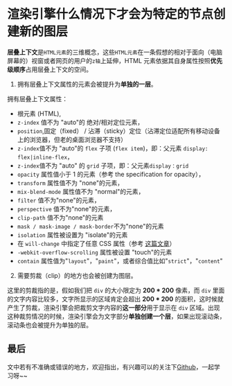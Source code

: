 # 渲染引擎什么情况下才会为特定的节点创建新的图层

**层叠上下文**是`HTML元素`的三维概念，这些`HTML元素`在一条假想的相对于面向（电脑屏幕的）视窗或者网页的用户的`z轴`上延伸，HTML 元素依据其自身属性按照**优先级顺序**占用层叠上下文的空间。

1. 拥有层叠上下文属性的元素会被提升为**单独的一层**。

拥有层叠上下文属性：

- 根元素 (HTML),
- `z-index` 值不为 "auto"的 绝对/相对定位元素，
- `position`,固定（fixed） / 沾滞（sticky）定位（沾滞定位适配所有移动设备上的浏览器，但老的桌面浏览器不支持）
- `z-index`值不为 "auto"的 `flex` 子项 (`flex item`)，即：父元素 `display: flex|inline-flex`，
- `z-index`值不为 "auto" 的 `grid` 子项，即：父元素`display：grid`
- `opacity` 属性值小于 1 的元素（参考 the specification for opacity），
- `transform` 属性值不为 "none"的元素，
- `mix-blend-mode` 属性值不为 "normal"的元素，
- `filter` 值不为"none"的元素，
- `perspective` 值不为"none"的元素，
- `clip-path` 值不为"none"的元素
- `mask / mask-image / mask-border`不为"none"的元素
- `isolation` 属性被设置为 "isolate"的元素
- 在 `will-change` 中指定了任意 CSS 属性（参考 [这篇文章](https://dev.opera.com/articles/css-will-change-property/)）
- `-webkit-overflow-scrolling` 属性被设置 "touch"的元素
- `contain` 属性值为"`layout`"，"`paint`"，或者综合值比如"`strict`"，"`content`"

2. 需要剪裁（clip）的地方也会被创建为图层。

这里的剪裁指的是，假如我们把 `div` 的大小限定为 **200 \* 200** 像素，而 `div` 里面的文字内容比较多，文字所显示的区域肯定会超出 **200 \* 200** 的面积，这时候就产生了剪裁，渲染引擎会把裁剪文字内容的**这一部分**用于显示在 `div` 区域。出现这种裁剪情况的时候，渲染引擎会为文字部分**单独创建一个层**，如果出现滚动条，滚动条也会被提升为单独的层。

## 最后

文中若有不准确或错误的地方，欢迎指出，有兴趣可以的关注下[Github](https://github.com/GolderBrother)，一起学习呀~~

 <comment/>
